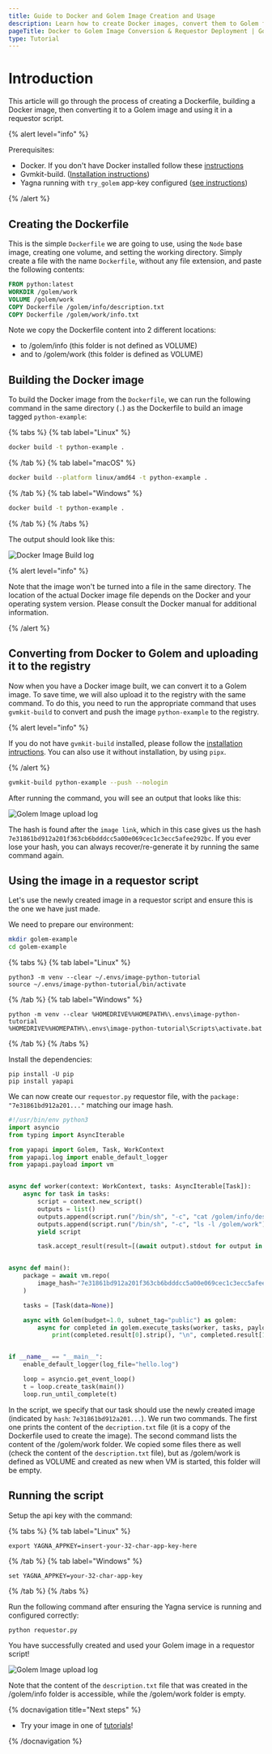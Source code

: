 ```yaml
---
title: Guide to Docker and Golem Image Creation and Usage
description: Learn how to create Docker images, convert them to Golem format, and deploy in a Golem network requestor script.
pageTitle: Docker to Golem Image Conversion & Requestor Deployment | Golem Network Tutorial
type: Tutorial
---
```


# Introduction

This article will go through the process of creating a Dockerfile, building a Docker image, then converting it to a Golem image and using it in a requestor script.

{% alert level="info" %}

Prerequisites:

- Docker. If you don't have Docker installed follow these [instructions](https://www.docker.com/products/docker-desktop)
- Gvmkit-build. ([Installation instructions](/docs/creators/tools/gvmkit/gvmkit-build-installation))
- Yagna running with `try_golem` app-key configured ([see instructions](/docs/creators/tools/yagna/yagna-installation-for-requestors))

{% /alert %}

## Creating the Dockerfile

This is the simple `Dockerfile` we are going to use, using the `Node` base image, creating one volume, and setting the working directory. Simply create a file with the name `Dockerfile`, without any file extension, and paste the following contents:

```dockerfile
FROM python:latest
WORKDIR /golem/work
VOLUME /golem/work
COPY Dockerfile /golem/info/description.txt
COPY Dockerfile /golem/work/info.txt
```

Note we copy the Dockerfile content into 2 different locations:

- to /golem/info (this folder is not defined as VOLUME)
- and to /golem/work (this folder is defined as VOLUME)

## Building the Docker image

To build the Docker image from the `Dockerfile`, we can run the following command in the same directory (`.`) as the Dockerfile to build an image tagged `python-example`:

{% tabs %}
{% tab label="Linux" %}

```bash
docker build -t python-example .
```

{% /tab %}
{% tab label="macOS" %}

```bash
docker build --platform linux/amd64 -t python-example .
```

{% /tab %}
{% tab label="Windows" %}

```bash
docker build -t python-example .
```

{% /tab %}
{% /tabs %}

The output should look like this:

![Docker Image Build log](/image_tutorial_build.png)

{% alert level="info" %}

Note that the image won't be turned into a file in the same directory. The location of the actual Docker image file depends on the Docker and your operating system version. Please consult the Docker manual for additional information.

{% /alert  %}

## Converting from Docker to Golem and uploading it to the registry

Now when you have a Docker image built, we can convert it to a Golem image. To save time, we will also upload it to the registry with the same command. To do this, you need to run the appropriate command that uses `gvmkit-build` to convert and push the image `python-example` to the registry.

{% alert level="info" %}

If you do not have `gvmkit-build` installed, please follow the [installation intructions](/docs/creators/tools/gvmkit/gvmkit-build-installation). You can also use it without installation, by using `pipx`.

{% /alert  %}

```bash
gvmkit-build python-example --push --nologin
```

After running the command, you will see an output that looks like this:

![Golem Image upload log](/image_tutorial_upload.png)

The hash is found after the `image link`, which in this case gives us the hash `7e31861bd912a201f363cb6bdddcc5a00e069cec1c3ecc5afee292bc`. If you ever lose your hash, you can always recover/re-generate it by running the same command again.

## Using the image in a requestor script

Let's use the newly created image in a requestor script and ensure this is the one we have just made.

We need to prepare our environment:

```bash
mkdir golem-example
cd golem-example
```

{% tabs %}
{% tab label="Linux" %}

```shell
python3 -m venv --clear ~/.envs/image-python-tutorial
source ~/.envs/image-python-tutorial/bin/activate
```

{% /tab  %}
{% tab label="Windows" %}

```shell
python -m venv --clear %HOMEDRIVE%%HOMEPATH%\.envs\image-python-tutorial
%HOMEDRIVE%%HOMEPATH%\.envs\image-python-tutorial\Scripts\activate.bat
```

{% /tab  %}
{% /tabs %}

Install the dependencies:

```
pip install -U pip
pip install yapapi
```

We can now create our `requestor.py` requestor file, with the `package: "7e31861bd912a201..."` matching our image hash.

```python
#!/usr/bin/env python3
import asyncio
from typing import AsyncIterable

from yapapi import Golem, Task, WorkContext
from yapapi.log import enable_default_logger
from yapapi.payload import vm


async def worker(context: WorkContext, tasks: AsyncIterable[Task]):
    async for task in tasks:
        script = context.new_script()
        outputs = list()
        outputs.append(script.run("/bin/sh", "-c", "cat /golem/info/description.txt"))
        outputs.append(script.run("/bin/sh", "-c", "ls -l /golem/work"))
        yield script

        task.accept_result(result=[(await output).stdout for output in outputs])


async def main():
    package = await vm.repo(
        image_hash="7e31861bd912a201f363cb6bdddcc5a00e069cec1c3ecc5afee292bc",
    )

    tasks = [Task(data=None)]

    async with Golem(budget=1.0, subnet_tag="public") as golem:
        async for completed in golem.execute_tasks(worker, tasks, payload=package):
            print(completed.result[0].strip(), "\n", completed.result[1].strip())


if __name__ == "__main__":
    enable_default_logger(log_file="hello.log")

    loop = asyncio.get_event_loop()
    t = loop.create_task(main())
    loop.run_until_complete(t)
```

In the script, we specify that our task should use the newly created image (indicated by `hash`: `7e31861bd912a201...`). We run two commands. The first one prints the content of the `decription.txt` file (it is a copy of the Dockerfile used to create the image). The second command lists the content of the /golem/work folder. We copied some files there as well (check the content of the `description.txt` file), but as /golem/work is defined as VOLUME and created as new when VM is started, this folder will be empty.

## Running the script

Setup the api key with the command:

{% tabs %}
{% tab label="Linux" %}

```shell
export YAGNA_APPKEY=insert-your-32-char-app-key-here
```

{% /tab  %}
{% tab label="Windows" %}

```shell
set YAGNA_APPKEY=your-32-char-app-key
```

{% /tab  %}
{% /tabs %}

Run the following command after ensuring the Yagna service is running and configured correctly:

`python requestor.py`

You have successfully created and used your Golem image in a requestor script!

![Golem Image upload log](/image_tutorial_upload.png)

Note that the content of the `description.txt` file that was created in the /golem/info folder is accessible, while the /golem/work folder is empty.

{% docnavigation title="Next steps" %}

- Try your image in one of [tutorials](/docs/creators/python/tutorials)!

{% /docnavigation %}

